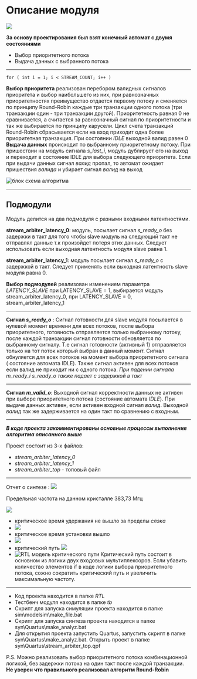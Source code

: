 
# Описание модуля 

![ ](/doc/1.png)

 **За основу проектирования был взят конечный автомат с двумя состояниями** 

 -  Выбор приоритетного потока 
 - Выдача данных с выбранного потока 
 --------------------------------------------------------------------------------------------------------------------
 

    for ( int i = 1; i < STREAM_COUNT; i++ )
**Выбор приоритета** реализован перебором валидных сигналов
 приоритета и выбор наибольшего из них, при равнозначных приоритетностях преимущество отдается первому потоку и сменяется по принципу Round-Robin каждые три транзакции одного потока (три транзакции один - три транзакции другой). Приоритетность равная 0 не сравнивается, а считается за равнозначный сигнал по приоритетности и так же выбирается по принципу карусели.
 Цикл счета транзакций Round-Robin сбрасывается если на вход приходит одна более приоритетная транзакция.
 При состоянии *IDLE* выходной валид равен 0
**Выдача данных** происходит по выбранному приоритетному потоку. При пришествии на модуль сигнала *s_last_i*, модуль дублирует его на выход и переходит в состояние IDLE для выбора следующего приоритета. 
Если при выдачи данных сигнал *валид* пропал, то автомат ожидает пришествия *валида* и убирает сигнал *валид* на выход

    

![блок схема алгоритма ](/doc/2.jpg)

---

## Подмодули
Модуль делится на два подмодуля с разными входными латентностями.

**stream_arbiter_latency_0**: 
модуль, посылает сигнал *s_ready_o* без задержки в такт для того чтобы slave модуль на следующий такт не отправлял данные т.к произойдет потеря этих данных. Следует использовать если  выходная латентность модуля slave равна 1.

**stream_arbiter_latency_1**: 
модуль посылает сигнал *s_ready_o*  с задержкой в такт. Следует применять если выходная латентность slave модуля равна 0.

**Выбор подмодулей** реализован изменением параметра *LATENCY_SLAVE* при LATENCY_SLAVE = 1, выбирается модуль stream_arbiter_latency_0, при LATENCY_SLAVE = 0, stream_arbiter_latency_1

---
**Сигнал *s_ready_o*** :
Сигнал готовности для slave модуля посылается в нулевой момент времени для всех потоков, после выбора приоритетного, готовность отправляется только выбранному потоку, после каждой транзакции сигнал готовности обновляется по выбранному сигналу. Т.е сигнал готовности (активный 1) отправляется только на тот поток который выбран в данный момент. Сигнал обнуляется для всех потоков на момент выбора приоритетного сигнала ( состояние автомата IDLE). Также сигнал активен для всех потоков если валид не приходит ни с одного потока.
 *При падении сигнала m_ready_i s_ready_o также падает с задержкой в такт*

---
**Сигнал**  ***m_valid_o***:
Выходной сигнал корректности данных не активен при выборе приоритетного потока (состояние автомата *IDLE*). При выдаче данных активен, если активен входной сигнал *валид*.
Выходной *валид* так же задерживается на один такт по сравнению с входным.

---
***В коде проекта закомментированы основные процессы выполнения алгоритма описанного выше*** 

Проект состоит из 3-х файлов:

 - *stream_arbiter_latency_0*
 - *stream_arbiter_latency_1*
 - *stream_arbiter_top* - топовый файл
---
Отчет о синтезе :
![ ](/doc/3.png)

Предельная частота на данном кристалле  383,73 Мгц

![ ](/doc/4.png)

 - критическое время удержания не вышло за пределы *слэка*
 -  ![ ](/doc/5.png)
 - критическое время установки вышло
 - ![ ](/doc/6.png)
 - критический путь ![ ](/doc/7.png)
 -  ![ RTL модель критического пути ](/doc/8.png)
Критический путь состоит в основном из логики двух входовых мультиплексоров. Если убавить количество элементов if в коде логики выбора приоритетного потока, сожно сократить критический путь и увеличить максимальную частоту.
---
 - Код проекта находится в папке *RTL*
 - Тестбенч модуля находится в папке *tb* 
 - Скрипт для запуска симуляции проекта находится в папке sim\modelsim\make_file.bat
 - Скрипт для запуска синтеза проекта находится в папке syn\Quartus\make_analyz.bat
 - Для открытия проекта запустить Quartus, запустить скрипт в папке syn\Quartus\make_analyz.bat. Открыть проект в папке syn\Quartus\stream_arbiter_top.qpf

P.S. Можно реализовать выбор приоритетного потока комбинационной логикой, без задержки потока на один такт после каждой транзакции.
**Не уверен что правильного реализовал алгоритм Round-Robin** 
